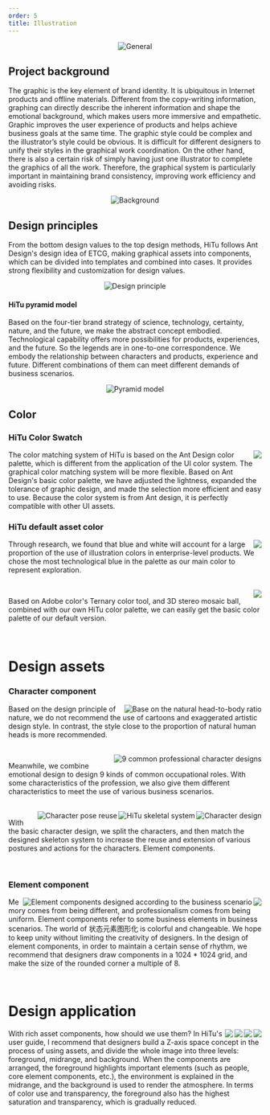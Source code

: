 ```yaml
---
order: 5
title: Illustration
---
```


<div style="text-align:center;">
  <img alt="General" src="https://gw.alipayobjects.com/mdn/rms_08e378/afts/img/A*WzMpTIP8R6gAAAAAAAAAAABkARQnAQ" />
</div>

## Project background

The graphic is the key element of brand identity. It is ubiquitous in Internet products and offline materials. Different from the copy-writing information, graphing can directly describe the inherent information and shape the emotional background, which makes users more immersive and empathetic. Graphic improves the user experience of products and helps achieve business goals at the same time. The graphic style could be complex and the illustrator’s style could be obvious. It is difficult for different designers to unify their styles in the graphical work coordination. On the other hand, there is also a certain risk of simply having just one illustrator to complete the graphics of all the work. Therefore, the graphical system is particularly important in maintaining brand consistency, improving work efficiency and avoiding risks.

<div style="text-align:center;">
  <img alt="Background" src="https://gw.alipayobjects.com/mdn/rms_08e378/afts/img/A*rSUBTL8hv9sAAAAAAAAAAABkARQnAQ" />
</div>

## Design principles

From the bottom design values to the top design methods, HiTu follows Ant Design's design idea of ETCG, making graphical assets into components, which can be divided into templates and combined into cases. It provides strong flexibility and customization for design values.

<div style="text-align:center;">
  <img alt="Design principle" src="https://gw.alipayobjects.com/mdn/rms_08e378/afts/img/A*WKEzS5-_zYAAAAAAAAAAAABkARQnAQ" />
</div>

#### HiTu pyramid model

Based on the four-tier brand strategy of science, technology, certainty, nature, and the future, we make the abstract concept embodied. Technological capability offers more possibilities for products, experiences, and the future. So the legends are in one-to-one correspondence. We embody the relationship between characters and products, experience and future. Different combinations of them can meet different demands of business scenarios.

<div style="text-align:center;">
  <img alt="Pyramid model" src="https://gw.alipayobjects.com/mdn/rms_08e378/afts/img/A*gCoSS5DaCNEAAAAAAAAAAABkARQnAQ" />
</div>

## Color

### HiTu Color Swatch

<img class="preview-img no-padding" align="right" description="HiTu Color Swatch" src="https://gw.alipayobjects.com/mdn/rms_08e378/afts/img/A*5ZE6RrjW-jQAAAAAAAAAAABkARQnAQ" />

The color matching system of HiTu is based on the Ant Design color palette, which is different from the application of the UI color system. The graphical color matching system will be more flexible. Based on Ant Design's basic color palette, we have adjusted the lightness, expanded the tolerance of graphic design, and made the selection more efficient and easy to use. Because the color system is from Ant design, it is perfectly compatible with other UI assets.

### HiTu default asset color

<img class="preview-img no-padding" align="right" src="https://gw.alipayobjects.com/mdn/rms_08e378/afts/img/A*t4D6QaFM2DAAAAAAAAAAAABkARQnAQ" />

Through research, we found that blue and white will account for a large proportion of the use of illustration colors in enterprise-level products. We chose the most technological blue in the palette as our main color to represent exploration.

<br />

<img class="preview-img no-padding" align="right" src="https://gw.alipayobjects.com/mdn/rms_08e378/afts/img/A*U5L-RKWlmJcAAAAAAAAAAABkARQnAQ" />

Based on Adobe color's Ternary color tool, and 3D stereo mosaic ball, combined with our own HiTu color palette, we can easily get the basic color palette of our default version.

<br />

# Design assets

### Character component

<img class="preview-img" align="right" alt="Base on the natural head-to-body ratio" src="https://gw.alipayobjects.com/mdn/rms_08e378/afts/img/A*09cDSb88sjgAAAAAAAAAAABkARQnAQ" />

Based on the design principle of nature, we do not recommend the use of cartoons and exaggerated artistic design style. In contrast, the style close to the proportion of natural human heads is more recommended.

<br />

<img class="preview-img" align="right" alt="9 common professional character designs" src="https://gw.alipayobjects.com/mdn/rms_08e378/afts/img/A*Zt7BSI2OL7gAAAAAAAAAAABkARQnAQ" />

Meanwhile, we combine emotional design to design 9 kinds of common occupational roles. With some characteristics of the profession, we also give them different characteristics to meet the use of various business scenarios.

<br />

<img class="preview-img" align="right" alt="Character design" src="https://gw.alipayobjects.com/mdn/rms_08e378/afts/img/A*jUujRJBxU-sAAAAAAAAAAABkARQnAQ" />

<img class="preview-img" align="right" alt="HiTu skeletal system" src="https://gw.alipayobjects.com/mdn/rms_08e378/afts/img/A*C3NCT6QHU9QAAAAAAAAAAABkARQnAQ" />

<img class="preview-img" align="right" alt="Character pose reuse" src="https://gw.alipayobjects.com/mdn/rms_08e378/afts/img/A*NZuwQp_vcIQAAAAAAAAAAABkARQnAQ" />

With the basic character design, we split the characters, and then match the designed skeleton system to increase the reuse and extension of various postures and actions for the characters. Element components.

<br />

### Element component

<img class="preview-img" align="right" src="https://gw.alipayobjects.com/mdn/rms_08e378/afts/img/A*-LbbSads11EAAAAAAAAAAABkARQnAQ" />

<img class="preview-img" align="right" alt="Element components designed according to the business scenario" src="https://gw.alipayobjects.com/mdn/rms_08e378/afts/img/A*Z8oxS5ym3PIAAAAAAAAAAABkARQnAQ" />

Memory comes from being different, and professionalism comes from being uniform. Element components refer to some business elements in business scenarios. The world of 状态元素图形化 is colorful and changeable. We hope to keep unity without limiting the creativity of designers. In the design of element components, in order to maintain a certain sense of rhythm, we recommend that designers draw components in a 1024 \* 1024 grid, and make the size of the rounded corner a multiple of 8.

<br />

# Design application

<img class="preview-img" align="right" src="https://gw.alipayobjects.com/mdn/rms_08e378/afts/img/A*puHVQJEe-oIAAAAAAAAAAABkARQnAQ" />

<img class="preview-img" align="right" src="https://gw.alipayobjects.com/mdn/rms_08e378/afts/img/A*W-PzSadIFeAAAAAAAAAAAABkARQnAQ" />

<img class="preview-img" align="right" src="https://gw.alipayobjects.com/mdn/rms_08e378/afts/img/A*OJoaQ77tczIAAAAAAAAAAABkARQnAQ" />

<img class="preview-img" align="right" src="https://gw.alipayobjects.com/mdn/rms_08e378/afts/img/A*IySSSoBaGPYAAAAAAAAAAABkARQnAQ" />

With rich asset components, how should we use them? In HiTu's user guide, I recommend that designers build a Z-axis space concept in the process of using assets, and divide the whole image into three levels: foreground, midrange, and background. When the components are arranged, the foreground highlights important elements (such as people, core element components, etc.), the environment is explained in the midrange, and the background is used to render the atmosphere. In terms of color use and transparency, the foreground also has the highest saturation and transparency, which is gradually reduced.

<br />
